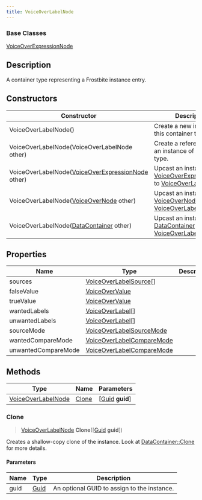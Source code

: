 ```yaml
---
title: VoiceOverLabelNode
---
```

### Base Classes

[VoiceOverExpressionNode](VoiceOverExpressionNode)

## Description

A container type representing a Frostbite instance entry.

## Constructors

| Constructor                                                                   | Description                                                                                                                 |
| ----------------------------------------------------------------------------- | --------------------------------------------------------------------------------------------------------------------------- |
| VoiceOverLabelNode()                                                          | Create a new instance of this container type.                                                                               |
| VoiceOverLabelNode(VoiceOverLabelNode other)                                  | Create a reference copy of an instance of the same type.                                                                    |
| VoiceOverLabelNode([VoiceOverExpressionNode](VoiceOverExpressionNode) other)  | Upcast an instance of type [VoiceOverExpressionNode](VoiceOverExpressionNode) to [VoiceOverLabelNode](VoiceOverLabelNode).  |
| VoiceOverLabelNode([VoiceOverNode](VoiceOverNode) other)                      | Upcast an instance of type [VoiceOverNode](VoiceOverNode) to [VoiceOverLabelNode](VoiceOverLabelNode).                      |
| VoiceOverLabelNode([DataContainer](/vext/ref/shared/class/datacontainer) other) | Upcast an instance of type [DataContainer](/vext/ref/shared/class/datacontainer) to [VoiceOverLabelNode](VoiceOverLabelNode). |

## Properties

| Name                | Type                                                   | Description |
| ------------------- | ------------------------------------------------------ | ----------- |
| sources             | [VoiceOverLabelSource](VoiceOverLabelSource)\[\]       |             |
| falseValue          | [VoiceOverValue](VoiceOverValue)                       |             |
| trueValue           | [VoiceOverValue](VoiceOverValue)                       |             |
| wantedLabels        | [VoiceOverLabel](VoiceOverLabel)\[\]                   |             |
| unwantedLabels      | [VoiceOverLabel](VoiceOverLabel)\[\]                   |             |
| sourceMode          | [VoiceOverLabelSourceMode](VoiceOverLabelSourceMode)   |             |
| wantedCompareMode   | [VoiceOverLabelCompareMode](VoiceOverLabelCompareMode) |             |
| unwantedCompareMode | [VoiceOverLabelCompareMode](VoiceOverLabelCompareMode) |             |

## Methods

| Type                                     | Name            | Parameters                                     |
| ---------------------------------------- | --------------- | ---------------------------------------------- |
| [VoiceOverLabelNode](VoiceOverLabelNode) | [Clone](#clone) | \[[Guid](/vext/ref/shared/class/guid) **guid**\] |

### Clone

> [VoiceOverLabelNode](VoiceOverLabelNode) **Clone**(\[[Guid](/vext/ref/shared/class/guid) **guid**\])

Creates a shallow-copy clone of the instance. Look at [DataContainer::Clone](/vext/ref/shared/class/datacontainer#clone) for more details.

#### Parameters

| Name | Type         | Description                                 |
| ---- | ------------ | ------------------------------------------- |
| guid | [Guid](Guid) | An optional GUID to assign to the instance. |
